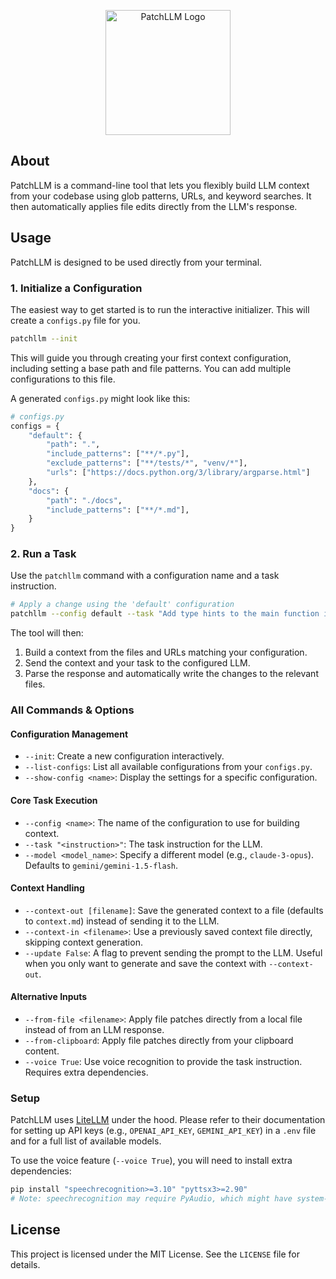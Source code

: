 <p align="center">
  <picture>
    <source srcset="./assets/logo_dark.png" media="(prefers-color-scheme: dark)">
    <source srcset="./assets/logo_light.png" media="(prefers-color-scheme: light)">
    <img src="./assets/logo_light.png" alt="PatchLLM Logo" height="200">
  </picture>
</p>

## About
PatchLLM is a command-line tool that lets you flexibly build LLM context from your codebase using glob patterns, URLs, and keyword searches. It then automatically applies file edits directly from the LLM's response.

## Usage
PatchLLM is designed to be used directly from your terminal.

### 1. Initialize a Configuration
The easiest way to get started is to run the interactive initializer. This will create a `configs.py` file for you.

```bash
patchllm --init
```

This will guide you through creating your first context configuration, including setting a base path and file patterns. You can add multiple configurations to this file.

A generated `configs.py` might look like this:
```python
# configs.py
configs = {
    "default": {
        "path": ".",
        "include_patterns": ["**/*.py"],
        "exclude_patterns": ["**/tests/*", "venv/*"],
        "urls": ["https://docs.python.org/3/library/argparse.html"]
    },
    "docs": {
        "path": "./docs",
        "include_patterns": ["**/*.md"],
    }
}
```

### 2. Run a Task
Use the `patchllm` command with a configuration name and a task instruction.

```bash
# Apply a change using the 'default' configuration
patchllm --config default --task "Add type hints to the main function in main.py"
```

The tool will then:
1.  Build a context from the files and URLs matching your configuration.
2.  Send the context and your task to the configured LLM.
3.  Parse the response and automatically write the changes to the relevant files.

### All Commands & Options

#### Configuration Management
*   `--init`: Create a new configuration interactively.
*   `--list-configs`: List all available configurations from your `configs.py`.
*   `--show-config <name>`: Display the settings for a specific configuration.

#### Core Task Execution
*   `--config <name>`: The name of the configuration to use for building context.
*   `--task "<instruction>"`: The task instruction for the LLM.
*   `--model <model_name>`: Specify a different model (e.g., `claude-3-opus`). Defaults to `gemini/gemini-1.5-flash`.

#### Context Handling
*   `--context-out [filename]`: Save the generated context to a file (defaults to `context.md`) instead of sending it to the LLM.
*   `--context-in <filename>`: Use a previously saved context file directly, skipping context generation.
*   `--update False`: A flag to prevent sending the prompt to the LLM. Useful when you only want to generate and save the context with `--context-out`.

#### Alternative Inputs
*   `--from-file <filename>`: Apply file patches directly from a local file instead of from an LLM response.
*   `--from-clipboard`: Apply file patches directly from your clipboard content.
*   `--voice True`: Use voice recognition to provide the task instruction. Requires extra dependencies.

### Setup

PatchLLM uses [LiteLLM](https://github.com/BerriAI/litellm) under the hood. Please refer to their documentation for setting up API keys (e.g., `OPENAI_API_KEY`, `GEMINI_API_KEY`) in a `.env` file and for a full list of available models.

To use the voice feature (`--voice True`), you will need to install extra dependencies:
```bash
pip install "speechrecognition>=3.10" "pyttsx3>=2.90"
# Note: speechrecognition may require PyAudio, which might have system-level dependencies.
```

## License

This project is licensed under the MIT License. See the `LICENSE` file for details.